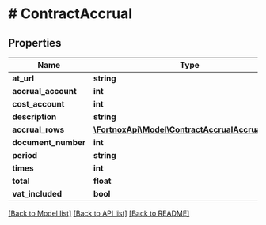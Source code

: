 # # ContractAccrual

## Properties

Name | Type | Description | Notes
------------ | ------------- | ------------- | -------------
**at_url** | **string** |  | [optional]
**accrual_account** | **int** |  |
**cost_account** | **int** |  |
**description** | **string** |  |
**accrual_rows** | [**\FortnoxApi\Model\ContractAccrualAccrualRow[]**](ContractAccrualAccrualRow.md) |  |
**document_number** | **int** |  |
**period** | **string** |  | [optional]
**times** | **int** |  | [optional]
**total** | **float** |  |
**vat_included** | **bool** |  | [optional]

[[Back to Model list]](../../README.md#models) [[Back to API list]](../../README.md#endpoints) [[Back to README]](../../README.md)
